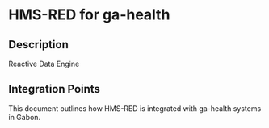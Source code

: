 # HMS-RED for ga-health

## Description

Reactive Data Engine

## Integration Points

This document outlines how HMS-RED is integrated with ga-health systems in Gabon.

